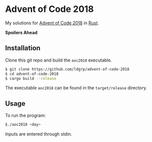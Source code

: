 Advent of Code 2018
===================
My solutions for [Advent of Code 2018][aoc] in [Rust][rust].

**Spoilers Ahead**

Installation
------------
Clone this git repo and build the `aoc2018` executable.
```bash
$ git clone https://github.com/ldgrp/advent-of-code-2018
$ cd advent-of-code-2018
$ cargo build --release
```

The executable `aoc2018` can be found in the `target/release` directory.

Usage
-----
To run the program:
```bash
$./aoc2018 <day>
```

Inputs are entered through stdin.

[aoc]: https://adventofcode.com/2018/
[rust]: https://www.rust-lang.org/
